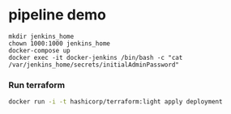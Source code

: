 # pipeline demo

```
mkdir jenkins_home
chown 1000:1000 jenkins_home
docker-compose up
docker exec -it docker-jenkins /bin/bash -c "cat /var/jenkins_home/secrets/initialAdminPassword"
```


### Run terraform
```bash
docker run -i -t hashicorp/terraform:light apply deployment
```